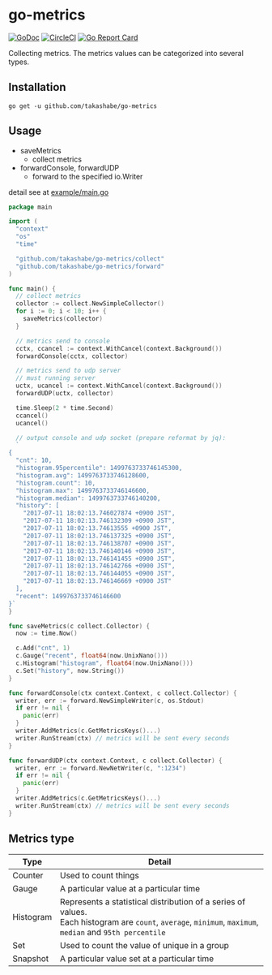 # go-metrics

[![GoDoc](https://godoc.org/github.com/takashabe/go-metrics?status.svg)](https://godoc.org/github.com/takashabe/go-metrics)
[![CircleCI](https://circleci.com/gh/takashabe/go-metrics.svg?style=shield)](https://circleci.com/gh/takashabe/go-metrics)
[![Go Report Card](https://goreportcard.com/badge/github.com/takashabe/go-metrics)](https://goreportcard.com/report/github.com/takashabe/go-metrics)

Collecting metrics. The metrics values can be categorized into several types.

## Installation

```
go get -u github.com/takashabe/go-metrics
```

## Usage

* saveMetrics
  * collect metrics
* forwardConsole, forwardUDP
  * forward to the specified io.Writer

detail see at [example/main.go](example/main.go)

```go
package main

import (
  "context"
  "os"
  "time"

  "github.com/takashabe/go-metrics/collect"
  "github.com/takashabe/go-metrics/forward"
)

func main() {
  // collect metrics
  collector := collect.NewSimpleCollector()
  for i := 0; i < 10; i++ {
    saveMetrics(collector)
  }

  // metrics send to console
  cctx, ccancel := context.WithCancel(context.Background())
  forwardConsole(cctx, collector)

  // metrics send to udp server
  // must running server
  uctx, ucancel := context.WithCancel(context.Background())
  forwardUDP(uctx, collector)

  time.Sleep(2 * time.Second)
  ccancel()
  ucancel()

  // output console and udp socket (prepare reformat by jq):
  `
{
  "cnt": 10,
  "histogram.95percentile": 1499763733746145300,
  "histogram.avg": 1499763733746128600,
  "histogram.count": 10,
  "histogram.max": 1499763733746146600,
  "histogram.median": 1499763733746140200,
  "history": [
    "2017-07-11 18:02:13.746027874 +0900 JST",
    "2017-07-11 18:02:13.746132309 +0900 JST",
    "2017-07-11 18:02:13.74613555 +0900 JST",
    "2017-07-11 18:02:13.746137325 +0900 JST",
    "2017-07-11 18:02:13.746138707 +0900 JST",
    "2017-07-11 18:02:13.746140146 +0900 JST",
    "2017-07-11 18:02:13.746141455 +0900 JST",
    "2017-07-11 18:02:13.746142766 +0900 JST",
    "2017-07-11 18:02:13.746144055 +0900 JST",
    "2017-07-11 18:02:13.746146669 +0900 JST"
  ],
  "recent": 1499763733746146600
}`
}

func saveMetrics(c collect.Collector) {
  now := time.Now()

  c.Add("cnt", 1)
  c.Gauge("recent", float64(now.UnixNano()))
  c.Histogram("histogram", float64(now.UnixNano()))
  c.Set("history", now.String())
}

func forwardConsole(ctx context.Context, c collect.Collector) {
  writer, err := forward.NewSimpleWriter(c, os.Stdout)
  if err != nil {
    panic(err)
  }
  writer.AddMetrics(c.GetMetricsKeys()...)
  writer.RunStream(ctx) // metrics will be sent every seconds
}

func forwardUDP(ctx context.Context, c collect.Collector) {
  writer, err := forward.NewNetWriter(c, ":1234")
  if err != nil {
    panic(err)
  }
  writer.AddMetrics(c.GetMetricsKeys()...)
  writer.RunStream(ctx) // metrics will be sent every seconds
}
```

## Metrics type

| Type      | Detail                                                                                                                                                       |
| ---       | ---                                                                                                                                                          |
| Counter   | Used to count things                                                                                                                                         |
| Gauge     | A particular value at a particular time                                                                                                                      |
| Histogram | Represents a statistical distribution of a series of values.<br> Each histogram are `count`, `average`, `minimum`, `maximum`, `median` and `95th percentile` |
| Set       | Used to count the value of unique in a group                                                                                                                 |
| Snapshot  | A particular value set at a particular time                                                                                                                  |
